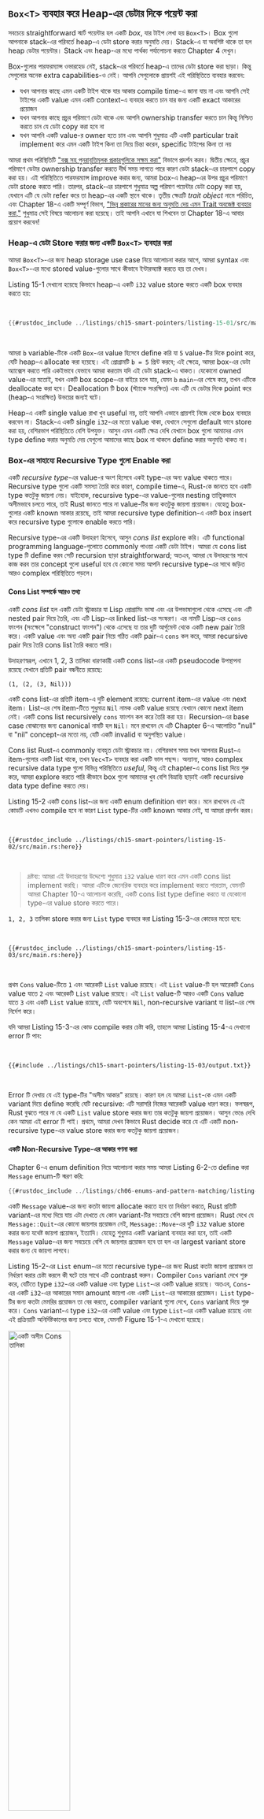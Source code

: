 ## `Box<T>` ব্যবহার করে Heap-এর ডেটার দিকে পয়েন্ট করা

সবচেয়ে straightforward স্মার্ট পয়েন্টার হল একটি _box_, যার টাইপ লেখা হয় `Box<T>`। Box গুলো আপনাকে stack-এর পরিবর্তে heap-এ ডেটা store করার অনুমতি দেয়। Stack-এ যা অবশিষ্ট থাকে তা হল heap ডেটার পয়েন্টার। Stack এবং heap-এর মধ্যে পার্থক্য পর্যালোচনা করতে Chapter 4 দেখুন।

Box-গুলোর পারফরম্যান্স ওভারহেড নেই, stack-এর পরিবর্তে heap-এ তাদের ডেটা store করা ছাড়া। কিন্তু সেগুলোর অনেক extra capabilities-ও নেই। আপনি সেগুলোকে প্রায়শই এই পরিস্থিতিতে ব্যবহার করবেন:

- যখন আপনার কাছে এমন একটি টাইপ থাকে যার আকার compile time-এ জানা যায় না এবং আপনি সেই টাইপের একটি value এমন একটি context-এ ব্যবহার করতে চান যার জন্য একটি exact আকারের প্রয়োজন
- যখন আপনার কাছে প্রচুর পরিমাণে ডেটা থাকে এবং আপনি ownership transfer করতে চান কিন্তু নিশ্চিত করতে চান যে ডেটা copy করা হবে না
- যখন আপনি একটি value-র owner হতে চান এবং আপনি শুধুমাত্র এটি একটি particular trait implement করে এমন একটি টাইপ কিনা তা নিয়ে চিন্তা করেন, specific টাইপের কিনা তা নয়

আমরা প্রথম পরিস্থিতিটি ["বক্স সহ পুনরাবৃত্তিমূলক প্রকারগুলিকে সক্ষম করা"](#enabling-recursive-types-with-boxes) বিভাগে প্রদর্শন করব। দ্বিতীয় ক্ষেত্রে, প্রচুর পরিমাণে ডেটার ownership transfer করতে দীর্ঘ সময় লাগতে পারে কারণ ডেটা stack-এর চারপাশে copy করা হয়। এই পরিস্থিতিতে পারফরম্যান্স improve করার জন্য, আমরা box-এ heap-এর উপর প্রচুর পরিমাণে ডেটা store করতে পারি। তারপর, stack-এর চারপাশে শুধুমাত্র অল্প পরিমাণ পয়েন্টার ডেটা copy করা হয়, যেখানে এটি যে ডেটা refer করে তা heap-এর একটি স্থানে থাকে। তৃতীয় ক্ষেত্রটি _trait object_ নামে পরিচিত, এবং Chapter 18-এ একটি সম্পূর্ণ বিভাগ, ["ভিন্ন প্রকারের মানের জন্য অনুমতি দেয় এমন Trait অবজেক্ট ব্যবহার করা,"][trait-objects] শুধুমাত্র সেই বিষয়ে আলোচনা করা হয়েছে। তাই আপনি এখানে যা শিখবেন তা Chapter 18-এ আবার প্রয়োগ করবেন!

### Heap-এ ডেটা Store করার জন্য একটি `Box<T>` ব্যবহার করা

আমরা `Box<T>`-এর জন্য heap storage use case নিয়ে আলোচনা করার আগে, আমরা syntax এবং `Box<T>`-এর মধ্যে stored value-গুলোর সাথে কীভাবে ইন্টারঅ্যাক্ট করতে হয় তা দেখব।

Listing 15-1 দেখানো হয়েছে কিভাবে heap-এ একটি `i32` value store করতে একটি box ব্যবহার করতে হয়:

<Listing number="15-1" file-name="src/main.rs" caption="একটি box ব্যবহার করে heap-এ একটি `i32` ভ্যালু store করা">

```rust
{{#rustdoc_include ../listings/ch15-smart-pointers/listing-15-01/src/main.rs}}
```

</Listing>

আমরা `b` variable-টিকে একটি `Box`-এর value হিসেবে define করি যা `5` value-টির দিকে point করে, যেটি heap-এ allocate করা হয়েছে। এই প্রোগ্রামটি `b = 5` প্রিন্ট করবে; এই ক্ষেত্রে, আমরা box-এর ডেটা অ্যাক্সেস করতে পারি একইভাবে যেভাবে আমরা করতাম যদি এই ডেটা stack-এ থাকত। যেকোনো owned value-এর মতোই, যখন একটি box scope-এর বাইরে চলে যায়, যেমন `b` `main`-এর শেষে করে, তখন এটিকে deallocate করা হবে। Deallocation টি box (স্ট্যাকে সংরক্ষিত) এবং এটি যে ডেটার দিকে point করে (heap-এ সংরক্ষিত) উভয়ের জন্যই ঘটে।

Heap-এ একটি single value রাখা খুব useful নয়, তাই আপনি এভাবে প্রায়শই নিজে থেকে box ব্যবহার করবেন না। Stack-এ একটি single `i32`-এর মতো value থাকা, যেখানে সেগুলো default ভাবে store করা হয়, বেশিরভাগ পরিস্থিতিতে বেশি উপযুক্ত। আসুন এমন একটি ক্ষেত্র দেখি যেখানে box গুলো আমাদের এমন type define করার অনুমতি দেয় যেগুলো আমাদের কাছে box না থাকলে define করার অনুমতি থাকত না।

### Box-এর সাহায্যে Recursive Type গুলো Enable করা

একটি _recursive type_-এর value-র অংশ হিসেবে একই type-এর অন্য value থাকতে পারে। Recursive type গুলো একটি সমস্যা তৈরি করে কারণ, compile time-এ, Rust-কে জানতে হবে একটি type কতটুকু জায়গা নেয়। যাইহোক, recursive type-এর value-গুলোর nesting তাত্ত্বিকভাবে অসীমভাবে চলতে পারে, তাই Rust জানতে পারে না value-টির জন্য কতটুকু জায়গা প্রয়োজন। যেহেতু box-গুলোর একটি known আকার রয়েছে, তাই আমরা recursive type definition-এ একটি box insert করে recursive type গুলোকে enable করতে পারি।

Recursive type-এর একটি উদাহরণ হিসেবে, আসুন _cons list_ explore করি। এটি functional programming language-গুলোতে commonly পাওয়া একটি ডেটা টাইপ। আমরা যে cons list type টি define করব সেটি recursion ছাড়া straightforward; অতএব, আমরা যে উদাহরণের সাথে কাজ করব তার concept গুলো useful হবে যে কোনো সময় আপনি recursive type-এর সাথে জড়িত আরও complex পরিস্থিতিতে পড়লে।

#### Cons List সম্পর্কে আরও তথ্য

একটি _cons list_ হল একটি ডেটা স্ট্রাকচার যা Lisp প্রোগ্রামিং ভাষা এবং এর উপভাষাগুলো থেকে এসেছে এবং এটি nested pair দিয়ে তৈরি, এবং এটি Lisp-এর linked list-এর সংস্করণ। এর নামটি Lisp-এর `cons` ফাংশন (সংক্ষেপে "construct ফাংশন") থেকে এসেছে যা তার দুটি আর্গুমেন্ট থেকে একটি new pair তৈরি করে। একটি value এবং অন্য একটি pair নিয়ে গঠিত একটি pair-এ `cons` কল করে, আমরা recursive pair দিয়ে তৈরি cons list তৈরি করতে পারি।

উদাহরণস্বরূপ, এখানে 1, 2, 3 তালিকা ধারণকারী একটি cons list-এর একটি pseudocode উপস্থাপনা রয়েছে যেখানে প্রতিটি pair বন্ধনীতে রয়েছে:

```text
(1, (2, (3, Nil)))
```

একটি cons list-এর প্রতিটি item-এ দুটি element রয়েছে: current item-এর value এবং next item। List-এর শেষ item-টিতে শুধুমাত্র `Nil` নামক একটি value রয়েছে যেখানে কোনো next item নেই। একটি cons list recursively `cons` ফাংশন কল করে তৈরি করা হয়। Recursion-এর base case বোঝানোর জন্য canonical নামটি হল `Nil`। মনে রাখবেন যে এটি Chapter 6-এ আলোচিত "null" বা "nil" concept-এর মতো নয়, যেটি একটি invalid বা অনুপস্থিত value।

Cons list Rust-এ commonly ব্যবহৃত ডেটা স্ট্রাকচার নয়। বেশিরভাগ সময় যখন আপনার Rust-এ item-গুলোর একটি list থাকে, তখন `Vec<T>` ব্যবহার করা একটি ভাল পছন্দ। অন্যান্য, আরও complex recursive data type গুলো বিভিন্ন পরিস্থিতিতে _useful_, কিন্তু এই chapter-এ cons list দিয়ে শুরু করে, আমরা explore করতে পারি কীভাবে box গুলো আমাদের খুব বেশি বিভ্রান্তি ছাড়াই একটি recursive data type define করতে দেয়।

Listing 15-2 একটি cons list-এর জন্য একটি enum definition ধারণ করে। মনে রাখবেন যে এই কোডটি এখনও compile হবে না কারণ `List` type-টির একটি known আকার নেই, যা আমরা প্রদর্শন করব।

<Listing number="15-2" file-name="src/main.rs" caption="`i32` value-গুলোর একটি cons list ডেটা স্ট্রাকচারকে represent করার জন্য একটি enum define করার প্রথম প্রচেষ্টা">

```rust,ignore,does_not_compile
{{#rustdoc_include ../listings/ch15-smart-pointers/listing-15-02/src/main.rs:here}}
```

</Listing>

> দ্রষ্টব্য: আমরা এই উদাহরণের উদ্দেশ্যে শুধুমাত্র `i32` value ধারণ করে এমন একটি cons list implement করছি। আমরা এটিকে জেনেরিক ব্যবহার করে implement করতে পারতাম, যেমনটি আমরা Chapter 10-এ আলোচনা করেছি, একটি cons list type define করতে যা যেকোনো type-এর value store করতে পারে।

`1, 2, 3` তালিকা store করার জন্য `List` type ব্যবহার করা Listing 15-3-এর কোডের মতো হবে:

<Listing number="15-3" file-name="src/main.rs" caption="`1, 2, 3` তালিকা store করার জন্য `List` enum ব্যবহার করা">

```rust,ignore,does_not_compile
{{#rustdoc_include ../listings/ch15-smart-pointers/listing-15-03/src/main.rs:here}}
```

</Listing>

প্রথম `Cons` value-টিতে `1` এবং আরেকটি `List` value রয়েছে। এই `List` value-টি হল আরেকটি `Cons` value যাতে `2` এবং আরেকটি `List` value রয়েছে। এই `List` value-টি আরও একটি `Cons` value যাতে `3` এবং একটি `List` value রয়েছে, যেটি অবশেষে `Nil`, non-recursive variant যা list-এর শেষ নির্দেশ করে।

যদি আমরা Listing 15-3-এর কোড compile করার চেষ্টা করি, তাহলে আমরা Listing 15-4-এ দেখানো error টি পাব:

<Listing number="15-4" file-name="output.txt" caption="একটি recursive enum define করার চেষ্টা করার সময় আমরা যে error পাই">

```console
{{#include ../listings/ch15-smart-pointers/listing-15-03/output.txt}}
```

</Listing>

Error টি দেখায় যে এই type-টির "অসীম আকার" রয়েছে। কারণ হল যে আমরা `List`-কে এমন একটি variant দিয়ে define করেছি যেটি recursive: এটি সরাসরি নিজের আরেকটি value ধারণ করে। ফলস্বরূপ, Rust বুঝতে পারে না যে একটি `List` value store করার জন্য তার কতটুকু জায়গা প্রয়োজন। আসুন ভেঙে দেখি কেন আমরা এই error টি পাই। প্রথমে, আমরা দেখব কিভাবে Rust decide করে যে এটি একটি non-recursive type-এর value store করার জন্য কতটুকু জায়গা প্রয়োজন।

#### একটি Non-Recursive Type-এর আকার গণনা করা

Chapter 6-এ enum definition নিয়ে আলোচনা করার সময় আমরা Listing 6-2-তে define করা `Message` enum-টি স্মরণ করি:

```rust
{{#rustdoc_include ../listings/ch06-enums-and-pattern-matching/listing-06-02/src/main.rs:here}}
```

একটি `Message` value-এর জন্য কতটা জায়গা allocate করতে হবে তা নির্ধারণ করতে, Rust প্রতিটি variant-এর মধ্যে দিয়ে যায় এটা দেখতে যে কোন variant-টির সবচেয়ে বেশি জায়গা প্রয়োজন। Rust দেখে যে `Message::Quit`-এর কোনো জায়গার প্রয়োজন নেই, `Message::Move`-এর দুটি `i32` value store করার জন্য যথেষ্ট জায়গা প্রয়োজন, ইত্যাদি। যেহেতু শুধুমাত্র একটি variant ব্যবহার করা হবে, তাই একটি `Message` value-এর জন্য সবচেয়ে বেশি যে জায়গার প্রয়োজন হবে তা হল এর largest variant store করার জন্য যে জায়গা লাগবে।

Listing 15-2-এর `List` enum-এর মতো recursive type-এর জন্য Rust কতটা জায়গা প্রয়োজন তা নির্ধারণ করার চেষ্টা করলে কী ঘটে তার সাথে এটি contrast করুন। Compiler `Cons` variant দেখে শুরু করে, যেটিতে type `i32`-এর একটি value এবং type `List`-এর একটি value রয়েছে। অতএব, `Cons`-এর একটি `i32`-এর আকারের সমান amount জায়গা এবং একটি `List`-এর আকারের প্রয়োজন। `List` type-টির জন্য কতটা মেমরির প্রয়োজন তা বের করতে, compiler variant গুলো দেখে, `Cons` variant দিয়ে শুরু করে। `Cons` variant-এ type `i32`-এর একটি value এবং type `List`-এর একটি value রয়েছে এবং এই প্রক্রিয়াটি অনির্দিষ্টকালের জন্য চলতে থাকে, যেমনটি Figure 15-1-এ দেখানো হয়েছে।

<img alt="একটি অসীম Cons তালিকা" src="img/trpl15-01.svg" class="center" style="width: 50%;" />

<span class="caption">Figure 15-1: অসীম `Cons` ভেরিয়েন্ট নিয়ে গঠিত একটি অসীম `List`</span>

#### একটি পরিচিত আকারের Recursive Type পেতে `Box<T>` ব্যবহার করা

যেহেতু Rust recursively define করা type-গুলোর জন্য কতটা জায়গা allocate করতে হবে তা বের করতে পারে না, তাই compiler এই সহায়ক পরামর্শ সহ একটি error দেয়:

<!-- manual-regeneration
after doing automatic regeneration, look at listings/ch15-smart-pointers/listing-15-03/output.txt and copy the relevant line
-->

```text
help: insert some indirection (e.g., a `Box`, `Rc`, or `&`) to break the cycle
  |
2 |     Cons(i32, Box<List>),
  |               ++++    +
```

এই পরামর্শে, "indirection"-এর অর্থ হল সরাসরি একটি value store করার পরিবর্তে, আমাদের data structure পরিবর্তন করে value-টিকে পরোক্ষভাবে store করা উচিত value-টির একটি pointer store করে।

যেহেতু একটি `Box<T>` হল একটি পয়েন্টার, তাই Rust সব সময় জানে একটি `Box<T>`-এর জন্য কতটা জায়গা প্রয়োজন: একটি পয়েন্টারের আকার এটি যে ডেটার দিকে point করছে তার পরিমাণের উপর ভিত্তি করে পরিবর্তিত হয় না। এর মানে হল আমরা সরাসরি অন্য একটি `List` value-এর পরিবর্তে `Cons` variant-এর ভিতরে একটি `Box<T>` রাখতে পারি। `Box<T>` পরবর্তী `List` value-টির দিকে point করবে যা `Cons` variant-এর ভিতরে থাকার পরিবর্তে heap-এ থাকবে। ধারণাগতভাবে, আমাদের এখনও একটি list রয়েছে, যা অন্যান্য list ধারণকারী list দিয়ে তৈরি, কিন্তু এই implementation টি এখন item গুলোকে একে অপরের ভিতরে রাখার পরিবর্তে একে অপরের পাশে রাখার মতো।

আমরা Listing 15-2-তে `List` enum-এর definition এবং Listing 15-3-এ `List`-এর usage পরিবর্তন করে Listing 15-5-এর কোডে পরিবর্তন করতে পারি, যেটি compile হবে:

<Listing number="15-5" file-name="src/main.rs" caption="একটি known আকার পাওয়ার জন্য `Box<T>` ব্যবহার করে `List`-এর Definition">

```rust
{{#rustdoc_include ../listings/ch15-smart-pointers/listing-15-05/src/main.rs}}
```

</Listing>

`Cons` variant-টির একটি `i32`-এর আকার এবং box-এর পয়েন্টার ডেটা store করার জায়গার প্রয়োজন। `Nil` variant কোনো value store করে না, তাই এটির `Cons` variant-এর চেয়ে কম জায়গার প্রয়োজন। আমরা এখন জানি যে কোনো `List` value একটি `i32`-এর আকার এবং একটি box-এর পয়েন্টার ডেটার আকার নেবে। একটি box ব্যবহার করে, আমরা অসীম, recursive chain ভেঙে দিয়েছি, তাই compiler একটি `List` value store করার জন্য প্রয়োজনীয় আকার বের করতে পারে। Figure 15-2 দেখায় এখন `Cons` variant-টি কেমন দেখাচ্ছে।

<img alt="একটি সসীম Cons তালিকা" src="img/trpl15-02.svg" class="center" />

<span class="caption">Figure 15-2: একটি `List` যা অসীম আকারের নয় কারণ `Cons` একটি `Box` ধারণ করে</span>

Box গুলো শুধুমাত্র indirection এবং heap allocation provide করে; সেগুলোর অন্য কোনো special capabilities নেই, যেমনটি আমরা অন্য স্মার্ট পয়েন্টার টাইপগুলোর সাথে দেখব। সেগুলোর এই special capability গুলোর কারণে হওয়া পারফরম্যান্স ওভারহেডও নেই, তাই cons list-এর মতো ক্ষেত্রগুলোতে সেগুলো useful হতে পারে যেখানে indirection হল একমাত্র feature যা আমাদের প্রয়োজন। আমরা Chapter 18-এ box-গুলোর আরও use case দেখব।

`Box<T>` type টি একটি স্মার্ট পয়েন্টার কারণ এটি `Deref` trait implement করে, যা `Box<T>` value গুলোকে reference-এর মতো treat করার অনুমতি দেয়। যখন একটি `Box<T>` value scope-এর বাইরে চলে যায়, তখন box যে heap ডেটার দিকে point করছে সেটিও clean up করা হয় `Drop` trait implementation-এর কারণে। এই দুটি trait আমরা এই chapter-এর বাকি অংশে আলোচনা করব এমন অন্যান্য স্মার্ট পয়েন্টার টাইপগুলোর দ্বারা provide করা functionality-এর জন্য আরও গুরুত্বপূর্ণ হবে। আসুন এই দুটি trait আরও বিশদভাবে explore করি।

[trait-objects]: ch18-02-trait-objects.html#using-trait-objects-that-allow-for-values-of-different-types
